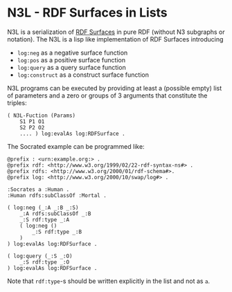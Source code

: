 # N3L - RDF Surfaces in Lists

N3L is a serialization of [RDF Surfaces](https://josd.github.io/surface/) in pure RDF (without
N3 subgraphs or notation). The N3L is a lisp like implementation of RDF Surfaces introducing

- `log:neg` as a negative surface function
- `log:pos` as a positive surface function
- `log:query` as a query surface function
- `log:construct` as a construct surface function

N3L programs can be executed by providing at least a (possible empty) list of parameters and
a zero or groups of 3 arguments that constitute the triples:

```
( N3L-Fuction (Params) 
    S1 P1 O1
    S2 P2 O2
    .... ) log:evalAs log:RDFSurface .
```

The Socrated example can be programmed like:

```
@prefix : <urn:example.org:> .
@prefix rdf: <http://www.w3.org/1999/02/22-rdf-syntax-ns#> .
@prefix rdfs: <http://www.w3.org/2000/01/rdf-schema#>.
@prefix log: <http://www.w3.org/2000/10/swap/log#> .

:Socrates a :Human .
:Human rdfs:subClassOf :Mortal .

( log:neg (_:A _:B _:S)
    _:A rdfs:subClassOf _:B
    _:S rdf:type _:A
    ( log:neg () 
        _:S rdf:type _:B
    )
) log:evalAs log:RDFSurface .

( log:query (_:S _:O)
    _:S rdf:type _:O
) log:evalAs log:RDFSurface .
```

Note that `rdf:type`-s should be written explicitly in the list and not as `a`.